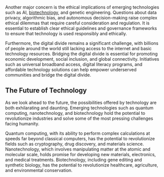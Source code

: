 <!DOCTYPE html>
<html lang="en">
<head>
<meta charset="UTF-8">
<meta name="viewport" content="width=device-width, initial-scale=1.0">
<title>Ethical Implications of Emerging Technologies</title>
</head>
<body>

<p>Another major concern is the ethical implications of emerging technologies such as AI, <a href="https://blacktoon.online/">biotechnology</a>, and genetic engineering. Questions about data privacy, algorithmic bias, and autonomous decision-making raise complex ethical dilemmas that require careful consideration and regulation. It is essential to establish clear ethical guidelines and governance frameworks to ensure that technology is used responsibly and ethically.</p>

<p>Furthermore, the digital divide remains a significant challenge, with billions of people around the world still lacking access to the internet and basic technology resources. Bridging the digital divide is essential for promoting economic development, social inclusion, and global connectivity. Initiatives such as universal broadband access, digital literacy programs, and affordable technology solutions can help empower underserved communities and bridge the digital divide.</p>

<h2>The Future of Technology</h2>
<p>As we look ahead to the future, the possibilities offered by technology are both exhilarating and daunting. Emerging technologies such as quantum computing, nanotechnology, and biotechnology hold the potential to revolutionize industries and solve some of the most pressing challenges facing humanity.</p>

<p>Quantum computing, with its ability to perform complex calculations at speeds far beyond classical computers, has the potential to revolutionize fields such as cryptography, drug discovery, and materials science. Nanotechnology, which involves manipulating matter at the atomic and molecular scale, holds promise for developing new materials, electronics, and medical treatments. Biotechnology, including gene editing and synthetic biology, has the potential to revolutionize healthcare, agriculture, and environmental conservation.</p>

</body>
</html>
